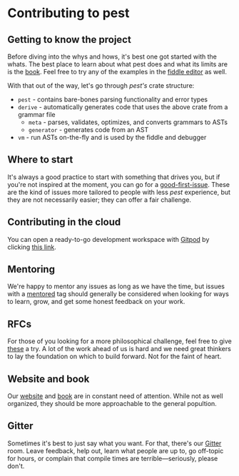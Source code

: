 # Contributing to pest

## Getting to know the project

Before diving into the whys and hows, it's best one got started with the whats. The best place to learn about what pest does and what its limits are is the [book]. Feel free to try any of the examples in the [fiddle editor] as well.

[book]: https://pest-parser.github.io/book
[fiddle editor]: https://pest-parser.github.io/#editor

With that out of the way, let's go through *pest's* crate structure:

* `pest` - contains bare-bones parsing functionality and error types
* `derive` - automatically generates code that uses the above crate from a grammar file
  * `meta` - parses, validates, optimizes, and converts grammars to ASTs
  * `generator` - generates code from an AST
* `vm` - run ASTs on-the-fly and is used by the fiddle and debugger


## Where to start

It's always a good practice to start with something that drives you, but if you're not inspired at the moment, you can go for a [good-first-issue]. These are the kind of issues more tailored to people with less *pest* experience, but they are not necessarily easier; they can offer a fair challenge.

[good-first-issue]: https://github.com/pest-parser/pest/issues?q=is%3Aissue+is%3Aopen+label%3Agood-first-issue

## Contributing in the cloud

You can open a ready-to-go development workspace with [Gitpod](https://gitpod.io) by clicking [this link](https://gitpod.io/#https://github.com/pest-parser/pest).


## Mentoring

We're happy to mentor any issues as long as we have the time, but issues with a [mentored] tag should generally be considered when looking for ways to learn, grow, and get some honest feedback on your work.

[mentored]: https://github.com/pest-parser/pest/issues?q=is%3Aissue+is%3Aopen+label%3Amentored

## RFCs

For those of you looking for a more philosophical challenge, feel free to give [these] a try. A lot of the work ahead of us is hard and we need great thinkers to lay the foundation on which to build forward. Not for the faint of heart.

[these]: https://github.com/pest-parser/pest/issues?q=is%3Aissue+is%3Aopen+label%3Aneeds-rfc

## Website and book

Our [website] and [book] are in constant need of attention. While not as well organized, they should be more approachable to the general popultion.

[website]:https://github.com/pest-parser/site
[book]: https://github.com/pest-parser/book

## Gitter

Sometimes it's best to just say what you want. For that, there's our [Gitter] room. Leave feedback, help out, learn what people are up to, go off-topic for hours, or complain that compile times are terrible—seriously, please don't.

[Gitter]: https://gitter.im/pest-parser/pest

